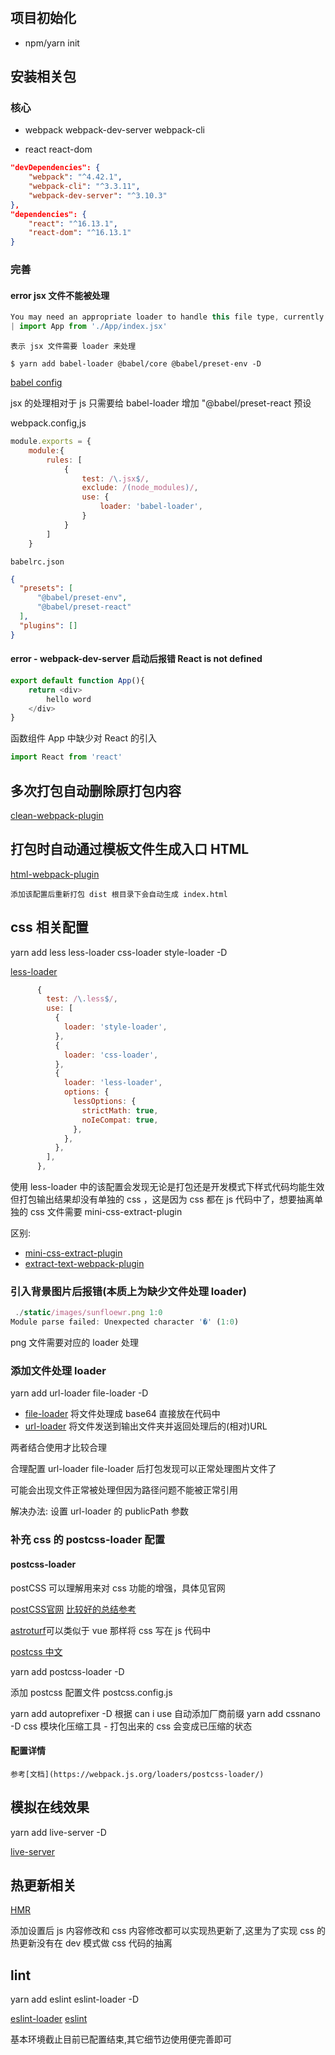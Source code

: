 # 

## 项目初始化

+  npm/yarn init

## 安装相关包

### 核心

+ webpack webpack-dev-server webpack-cli

+ react react-dom

```json
"devDependencies": {
    "webpack": "^4.42.1",
    "webpack-cli": "^3.3.11",
    "webpack-dev-server": "^3.10.3"
},
"dependencies": {
    "react": "^16.13.1",
    "react-dom": "^16.13.1"
}
```

### 完善

#### error jsx 文件不能被处理

```js
You may need an appropriate loader to handle this file type, currently no loaders are configured to process this file. See https://webpack.js.org/concepts#loaders
| import App from './App/index.jsx'
```

`表示 jsx 文件需要 loader 来处理`

```shell
$ yarn add babel-loader @babel/core @babel/preset-env -D
```

[babel config](https://babeljs.io/docs/en/configuration)

jsx 的处理相对于 js 只需要给 babel-loader 增加 "@babel/preset-react 预设

webpack.config,js

```js
module.exports = {
    module:{
        rules: [
            {
                test: /\.jsx$/,
                exclude: /(node_modules)/,
                use: {
                    loader: 'babel-loader',
                }
            }
        ]
    }
```

`babelrc.json`
```json
{
  "presets": [
      "@babel/preset-env",
      "@babel/preset-react"
  ],
  "plugins": []
}
```

#### error - webpack-dev-server 启动后报错 React is not defined

```javascript
export default function App(){
    return <div>
        hello word 
    </div>
}
```

函数组件 App 中缺少对 React 的引入

```javascript
import React from 'react'
```

## 多次打包自动删除原打包内容

[clean-webpack-plugin](https://github.com/johnagan/clean-webpack-plugin)

## 打包时自动通过模板文件生成入口 HTML

[html-webpack-plugin](https://github.com/jantimon/html-webpack-plugin)

`添加该配置后重新打包 dist 根目录下会自动生成 index.html`

## css 相关配置

yarn add less less-loader css-loader style-loader -D

[less-loader](https://github.com/webpack-contrib/less-loader)

```js
      {
        test: /\.less$/,
        use: [
          {
            loader: 'style-loader',
          },
          {
            loader: 'css-loader',
          },
          {
            loader: 'less-loader',
            options: {
              lessOptions: {
                strictMath: true,
                noIeCompat: true,
              },
            },
          },
        ],
      },
```

使用 less-loader 中的该配置会发现无论是打包还是开发模式下样式代码均能生效但打包输出结果却没有单独的 css ，这是因为 css 都在 js 代码中了，想要抽离单独的 css 文件需要 mini-css-extract-plugin

区别:
+ [mini-css-extract-plugin](https://webpack.js.org/plugins/mini-css-extract-plugin/)
+ [extract-text-webpack-plugin](https://webpack.js.org/plugins/extract-text-webpack-plugin/)

### 引入背景图片后报错(本质上为缺少文件处理 loader)

```javascript
 ./static/images/sunfloewr.png 1:0
Module parse failed: Unexpected character '�' (1:0)
```

png 文件需要对应的 loader 处理

### 添加文件处理 loader 

yarn add url-loader file-loader -D

+ [file-loader](https://github.com/webpack-contrib/file-loader) 将文件处理成 base64 直接放在代码中
+ [url-loader](https://github.com/webpack-contrib/url-loader) 将文件发送到输出文件夹并返回处理后的(相对)URL

两者结合使用才比较合理


合理配置 url-loader file-loader 后打包发现可以正常处理图片文件了

可能会出现文件正常被处理但因为路径问题不能被正常引用

解决办法: 设置 url-loader 的 publicPath 参数

### 补充 css 的 postcss-loader 配置

#### postcss-loader

postCSS 可以理解用来对 css 功能的增强，具体见官网

[postCSS官网](https://postcss.org/)
[比较好的总结参考](https://segmentfault.com/a/1190000014782560)

[astroturf](https://github.com/4Catalyzer/astroturf)可以类似于 vue 那样将 css 写在 js 代码中

[postcss 中文](https://github.com/postcss/postcss/blob/master/README-cn.md)

yarn add postcss-loader -D

添加 postcss 配置文件 postcss.config.js


yarn add autoprefixer -D 根据 can i use 自动添加厂商前缀
yarn add cssnano -D css 模块化压缩工具 - 打包出来的 css 会变成已压缩的状态


#### 配置详情

`参考[文档](https://webpack.js.org/loaders/postcss-loader/)`

## 模拟在线效果

 yarn add live-server -D

 [live-server](https://github.com/tapio/live-server)

## 热更新相关

[HMR](https://webpack.js.org/guides/hot-module-replacement/#enabling-hmr)

添加设置后 js 内容修改和 css 内容修改都可以实现热更新了,这里为了实现 css 的热更新没有在 dev 模式做 css 代码的抽离


## lint

yarn add eslint eslint-loader -D

[eslint-loader](https://github.com/webpack-contrib/eslint-loader)
[eslint](https://eslint.org/docs/user-guide/getting-started)


基本环境截止目前已配置结束,其它细节边使用便完善即可